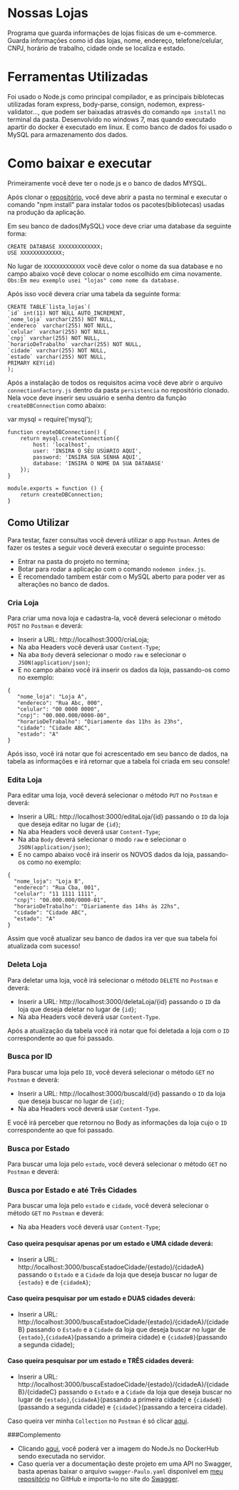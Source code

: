 # Nossas Lojas 

Programa que guarda informações de lojas físicas de um e-commerce. Guarda informações como id das lojas, nome, endereço, telefone/celular, CNPJ, horário de trabalho, cidade onde se localiza e estado. 


# Ferramentas Utilizadas

 Foi usado o Node.js como principal compilador, e as principais biblotecas utilizadas foram express, body-parse, consign, nodemon, express-validator..., que podem ser baixadas atrasvés do comando ```npm install``` no terminal da pasta. 
 Desenvolvido no windows 7, mas quando executado apartir do docker é executado em linux. E como banco de dados foi usado o MySQL para armazenamento dos dados.
 
 
 # Como baixar e executar
 Primeiramente você deve ter o node.js e o banco de dados MYSQL.
 
 Após clonar o [repositório](https://github.com/paulodaluz/Nossas-Lojas.git), você deve abrir a pasta no terminal e executar o comando "npm install" para instalar todos os pacotes(bibliotecas) usadas  na produção da aplicação.
 
 Em seu banco de dados(MySQL) voce deve criar uma database da seguinte forma:
 
 ```
 CREATE DATABASE XXXXXXXXXXXXX;
 USE XXXXXXXXXXXXX;
 ```
 No lugar de ```XXXXXXXXXXXXX``` você deve color o nome da sua database e no campo abaixo você deve colocar o nome escolhido em cima novamente.
 ```Obs:Em meu exemplo usei "lojas" como nome da database.```
 
 Após isso você devera criar uma tabela da seguinte forma:
 
 ```
 CREATE TABLE`lista_lojas`(
`id` int(11) NOT NULL AUTO_INCREMENT,
`nome_loja` varchar(255) NOT NULL,
`endereco` varchar(255) NOT NULL,
`celular` varchar(255) NOT NULL,
`cnpj` varchar(255) NOT NULL,
`horarioDeTrabalho` varchar(255) NOT NULL,
`cidade` varchar(255) NOT NULL,
`estado` varchar(255) NOT NULL,
PRIMARY KEY(id)
);
```

 Após a instalação de todos os requisitos acima você deve abrir o arquivo ```connectionFactory.js``` dentro da pasta ```persistencia``` no repositório clonado. Nela voce deve inserir seu usuário e senha dentro da função ```createDBConnection``` como abaixo:
 
 var mysql = require('mysql');
```
function createDBConnection() {
    return mysql.createConnection({
        host: 'localhost',
        user: 'INSIRA O SEU USÚARIO AQUI',
        password: 'INSIRA SUA SENHA AQUI',
        database: 'INSIRA O NOME DA SUA DATABASE'
    });
}

module.exports = function () {
    return createDBConnection;
}
```
 
 
 ## Como Utilizar
 
  Para testar, fazer consultas você deverá utilizar o app ```Postman```.
 Antes de fazer os testes a seguir você deverá executar o seguinte processo:

 - Entrar na pasta do projeto no termina;
 - Botar para rodar a aplicação com o comando ```nodemon index.js```.
 - É recomendado tambem estár com o MySQL aberto para poder ver as alterações no banco de dados.
 
 
 ### Cria Loja
  
 Para criar uma nova loja e cadastra-la, você deverá selecionar o método ```POST``` no ```Postman``` e deverá:
 
 - Inserir a URL: http://localhost:3000/criaLoja;
 - Na aba Headers você deverá usar ```Content-Type```;
 - Na aba ```Body``` deverá selecionar o modo ```raw``` e selecionar o ```JSON(application/json)```;
 - E no campo abaixo você irá inserir os dados da loja, passando-os como no exemplo:
 ```
 {
    "nome_loja": "Loja A",
    "endereco": "Rua Abc, 000",
    "celular": "00 0000 0000",
    "cnpj": "00.000.000/0000-00",
    "horarioDeTrabalho": "Diariamente das 11hs às 23hs",
    "cidade": "Cidade ABC",
    "estado": "A"
}
 ```
 Após isso, você irá notar que foi acrescentado em seu banco de dados, na tabela as informações e irá retornar que a tabela foi criada em seu console!
 
 
 ### Edita Loja
 
 Para editar uma loja, você deverá selecionar o método ```PUT``` no ```Postman``` e deverá:
 - Inserir a URL: http://localhost:3000/editaLoja/{id} passando o ```ID``` da loja que deseja editar no lugar de ```{id}```;
 - Na aba Headers você deverá usar ```Content-Type```;
 - Na aba ```Body``` deverá selecionar o modo ```raw``` e selecionar o ```JSON(application/json)```;
 - E no campo abaixo você irá inserir os NOVOS dados da loja, passando-os como no exemplo:
  ```
 {
    "nome_loja": "Loja B",
    "endereco": "Rua Cba, 001",
    "celular": "11 1111 1111",
    "cnpj": "00.000.000/0000-01",
    "horarioDeTrabalho": "Diariamente das 14hs às 22hs",
    "cidade": "Cidade ABC",
    "estado": "A"
}
 ```
 
 Assim que você atualizar seu banco de dados ira ver que sua tabela foi atualizada com sucesso!

 ### Deleta Loja
 
 Para deletar uma loja, você irá selecionar o método ```DELETE``` no ```Postman``` e deverá:
 - Inserir a URL: http://localhost:3000/deletaLoja/{id} passando o ```ID``` da loja que deseja deletar no lugar de ```{id}```;
 - Na aba Headers você deverá usar ```Content-Type```.
 
 Após a atualização da tabela você irá notar que foi deletada a loja com o ```ID``` correspondente ao que foi passado.
 
 
 ### Busca por ID
 Para buscar uma loja pelo ```ID```, você deverá selecionar o método ```GET``` no ```Postman``` e deverá:
 - Inserir a URL: http://localhost:3000/buscaId/{id} passando o ```ID``` da loja que deseja buscar no lugar de ```{id}```;
 - Na aba Headers você deverá usar ```Content-Type```.
 
 E você irá perceber que retornou no Body as informações da loja cujo o ```ID``` correspondente ao que foi passado.
 
 
 ### Busca por Estado
 Para buscar uma loja pelo ```estado```, você deverá selecionar o método ```GET``` no ```Postman``` e deverá:
 
 
 
 
 
 
 ### Busca por Estado e até Três Cidades
 Para buscar uma loja pelo ```estado``` e ```cidade```, você deverá selecionar o método ```GET``` no ```Postman``` e deverá:
  - Na aba Headers você deverá usar ```Content-Type```;
 #### Caso queira pesquisar apenas por um estado e UMA cidade deverá:
  - Inserir a URL: http://localhost:3000/buscaEstadoeCidade/{estado}/{cidadeA} passando o ```Estado``` e a ```Cidade``` da loja que deseja buscar no lugar de ```{estado}``` e de ```{cidadeA}```;
 #### Caso queira pesquisar por um estado e DUAS cidades deverá:
  - Inserir a URL: http://localhost:3000/buscaEstadoeCidade/{estado}/{cidadeA}/{cidadeB} passando o ```Estado``` e a ```Cidade``` da loja que deseja buscar no lugar de ```{estado}```,```{cidadeA}```(passando a primeira cidade) e ```{cidadeB}```(passando a segunda cidade);
 #### Caso queira pesquisar por um estado e TRÊS cidades deverá:
  - Inserir a URL: http://localhost:3000/buscaEstadoeCidade/{estado}/{cidadeA}/{cidadeB}/{cidadeC} passando o ```Estado``` e a ```Cidade``` da loja que deseja buscar no lugar de ```{estado}```,```{cidadeA}```(passando a primeira cidade) e ```{cidadeB}```(passando a segunda cidade) e ```{cidadeC}```(passando a terceira cidade).  

  
  Caso queira ver minha ```Collection``` no ```Postman``` é só clicar [aqui](https://www.getpostman.com/collections/23eb7722c81005614987).
  
  ###Complemento
  - Clicando [aqui](AAAAAAAAAAAAAAAAAAAAAAA), você poderá ver a imagem do NodeJs no DockerHub sendo executada no servidor.
  - Caso queria ver a documentação deste projeto em uma API no Swagger, basta apenas baixar o arquivo ```swagger-Paulo.yaml``` disponivel em [meu repositório](https://github.com/paulodaluz/Nossas-Lojas.git) no GitHub e importa-lo no site do [Swagger](https://editor.swagger.io/).
  
 
 
 
 
 
 
 
 
 
 
 
 
 
 
 
 
 
 
